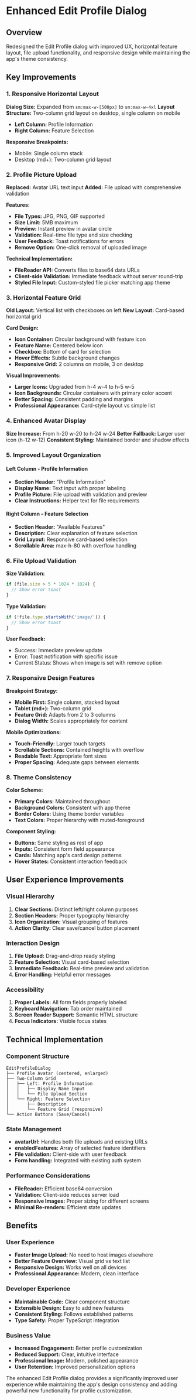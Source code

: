 # Enhanced Edit Profile Dialog

## Overview
Redesigned the Edit Profile dialog with improved UX, horizontal feature layout, file upload functionality, and responsive design while maintaining the app's theme consistency.

## Key Improvements

### 1. Responsive Horizontal Layout
**Dialog Size:** Expanded from `sm:max-w-[500px]` to `sm:max-w-4xl`
**Layout Structure:** Two-column grid layout on desktop, single column on mobile
- **Left Column:** Profile Information
- **Right Column:** Feature Selection

**Responsive Breakpoints:**
- Mobile: Single column stack
- Desktop (md+): Two-column grid layout

### 2. Profile Picture Upload
**Replaced:** Avatar URL text input
**Added:** File upload with comprehensive validation

**Features:**
- **File Types:** JPG, PNG, GIF supported
- **Size Limit:** 5MB maximum
- **Preview:** Instant preview in avatar circle
- **Validation:** Real-time file type and size checking
- **User Feedback:** Toast notifications for errors
- **Remove Option:** One-click removal of uploaded image

**Technical Implementation:**
- **FileReader API:** Converts files to base64 data URLs
- **Client-side Validation:** Immediate feedback without server round-trip
- **Styled File Input:** Custom-styled file picker matching app theme

### 3. Horizontal Feature Grid
**Old Layout:** Vertical list with checkboxes on left
**New Layout:** Card-based horizontal grid

**Card Design:**
- **Icon Container:** Circular background with feature icon
- **Feature Name:** Centered below icon
- **Checkbox:** Bottom of card for selection
- **Hover Effects:** Subtle background changes
- **Responsive Grid:** 2 columns on mobile, 3 on desktop

**Visual Improvements:**
- **Larger Icons:** Upgraded from h-4 w-4 to h-5 w-5
- **Icon Backgrounds:** Circular containers with primary color accent
- **Better Spacing:** Consistent padding and margins
- **Professional Appearance:** Card-style layout vs simple list

### 4. Enhanced Avatar Display
**Size Increase:** From h-20 w-20 to h-24 w-24
**Better Fallback:** Larger user icon (h-12 w-12)
**Consistent Styling:** Maintained border and shadow effects

### 5. Improved Layout Organization

#### Left Column - Profile Information
- **Section Header:** "Profile Information"
- **Display Name:** Text input with proper labeling
- **Profile Picture:** File upload with validation and preview
- **Clear Instructions:** Helper text for file requirements

#### Right Column - Feature Selection  
- **Section Header:** "Available Features"
- **Description:** Clear explanation of feature selection
- **Grid Layout:** Responsive card-based selection
- **Scrollable Area:** max-h-80 with overflow handling

### 6. File Upload Validation

**Size Validation:**
```javascript
if (file.size > 5 * 1024 * 1024) {
  // Show error toast
}
```

**Type Validation:**
```javascript
if (!file.type.startsWith('image/')) {
  // Show error toast
}
```

**User Feedback:**
- Success: Immediate preview update
- Error: Toast notification with specific issue
- Current Status: Shows when image is set with remove option

### 7. Responsive Design Features

**Breakpoint Strategy:**
- **Mobile First:** Single column, stacked layout
- **Tablet (md+):** Two-column grid
- **Feature Grid:** Adapts from 2 to 3 columns
- **Dialog Width:** Scales appropriately for content

**Mobile Optimizations:**
- **Touch-Friendly:** Larger touch targets
- **Scrollable Sections:** Contained heights with overflow
- **Readable Text:** Appropriate font sizes
- **Proper Spacing:** Adequate gaps between elements

### 8. Theme Consistency

**Color Scheme:**
- **Primary Colors:** Maintained throughout
- **Background Colors:** Consistent with app theme
- **Border Colors:** Using theme border variables
- **Text Colors:** Proper hierarchy with muted-foreground

**Component Styling:**
- **Buttons:** Same styling as rest of app
- **Inputs:** Consistent form field appearance
- **Cards:** Matching app's card design patterns
- **Hover States:** Consistent interaction feedback

## User Experience Improvements

### Visual Hierarchy
1. **Clear Sections:** Distinct left/right column purposes
2. **Section Headers:** Proper typography hierarchy
3. **Icon Organization:** Visual grouping of features
4. **Action Clarity:** Clear save/cancel button placement

### Interaction Design
1. **File Upload:** Drag-and-drop ready styling
2. **Feature Selection:** Visual card-based selection
3. **Immediate Feedback:** Real-time preview and validation
4. **Error Handling:** Helpful error messages

### Accessibility
1. **Proper Labels:** All form fields properly labeled
2. **Keyboard Navigation:** Tab order maintained
3. **Screen Reader Support:** Semantic HTML structure
4. **Focus Indicators:** Visible focus states

## Technical Implementation

### Component Structure
```
EditProfileDialog
├── Profile Avatar (centered, enlarged)
├── Two-Column Grid
│   ├── Left: Profile Information
│   │   ├── Display Name Input
│   │   └── File Upload Section
│   └── Right: Feature Selection
│       ├── Description
│       └── Feature Grid (responsive)
└── Action Buttons (Save/Cancel)
```

### State Management
- **avatarUrl:** Handles both file uploads and existing URLs
- **enabledFeatures:** Array of selected feature identifiers
- **File validation:** Client-side with user feedback
- **Form handling:** Integrated with existing auth system

### Performance Considerations
- **FileReader:** Efficient base64 conversion
- **Validation:** Client-side reduces server load
- **Responsive Images:** Proper sizing for different screens
- **Minimal Re-renders:** Efficient state updates

## Benefits

### User Experience
- **Faster Image Upload:** No need to host images elsewhere
- **Better Feature Overview:** Visual grid vs text list
- **Responsive Design:** Works well on all devices
- **Professional Appearance:** Modern, clean interface

### Developer Experience
- **Maintainable Code:** Clear component structure
- **Extensible Design:** Easy to add new features
- **Consistent Styling:** Follows established patterns
- **Type Safety:** Proper TypeScript integration

### Business Value
- **Increased Engagement:** Better profile customization
- **Reduced Support:** Clear, intuitive interface
- **Professional Image:** Modern, polished appearance
- **User Retention:** Improved personalization options

The enhanced Edit Profile dialog provides a significantly improved user experience while maintaining the app's design consistency and adding powerful new functionality for profile customization.
